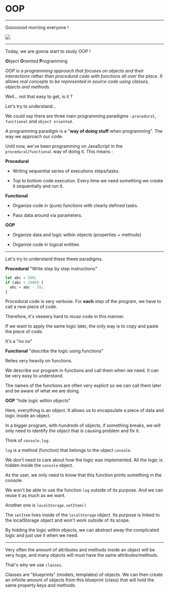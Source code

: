 # OOP

---

Gooooood morning everyone !

![](https://media.giphy.com/media/2IxtjutFAGLfdI1GvK/giphy-downsized.gif)

---

Today, we are gonna start to study OOP !

**O**bject **O**riented **P**rogramming

_OOP is a programming approach that focuses on objects and their interactions rather than procedural code with functions all over the place. It allows real concepts to be represented in source code using classes, objects and methods._

Well... not that easy to get, is it ?

Let's try to understand...

We could say there are three main programming paradigms : `procedural`, `functional` and `object oriented`.

A programming paradigm is a "**way of doing stuff** when programming". The way we approach our code.

Until now, we've been programming on JavaScript in the `procedural`/`functional` way of doing it. This means :

**Procedural**

- Writing sequential series of executions steps/tasks.

- Top to bottom code execution. Every time we need something we create it sequentially and run it.

**Functional**

- Organize code in (pure) functions with clearly defined tasks.

- Pass data around via parameters.

**OOP**

- Organize data and logic within objects (properties + methods)

- Organize code in logical entities

---

Let's try to understand these theee paradigms.

**Procedural**
"Write step by step instructions"

```js
let abc = 500;
if (abc < 1000) {
  abc = abc - 50;
}
```

Procedural code is very verbose. For **each** step of the program, we have to call a new piece of code.

Therefore, it's veeeery hard to _reuse_ code in this manner.

If we want to apply the same logic later, the only way is to copy and paste the piece of code.

It's a "no no"

**Functional**
"describe the logic using functions"

Relies very heavily on functions.

We describe our program in functions and call them when we need. It can be very easy to understand.

The names of the functions are often very explicit so we can call them later and be aware of what we are doing.

**OOP**
"hide logic within objects"

Here, everything is an object. It allows us to encapsulate a piece of data and logic inside an object.

In a bigger program, with hundreds of objects, if something breaks, we will only need to identify the object that is causing problem and fix it.

Think of `console.log`.

`log` is a method (function) that belongs to the object `console`.

We don't need to care about how the logic was implemented. All the logic is hidden inside the `console` object.

As the user, we only need to know that this function prints something in the console.

We won't be able to use the function `log` outside of its purpose. And we can reuse it as much as we want.

Another one is `localStorage.setItem()`

The `setItem` lives inside of the `localStorage` object. Its purpose is linked to the localStorage object and won't work outside of its scope.

By hidding the logic within objects, we can abstract away the complicated logic and just use it when we need.

---

Very often the amount of attributes and methods inside an object will be very huge, and many objects will must have the same attributes/methods.

That's why we use `classes`.

Classes are "blueprints" (models, templates) of objects. We can then create an infinite amount of objects from this blueprint (class) that will hold the same property keys and methods.

